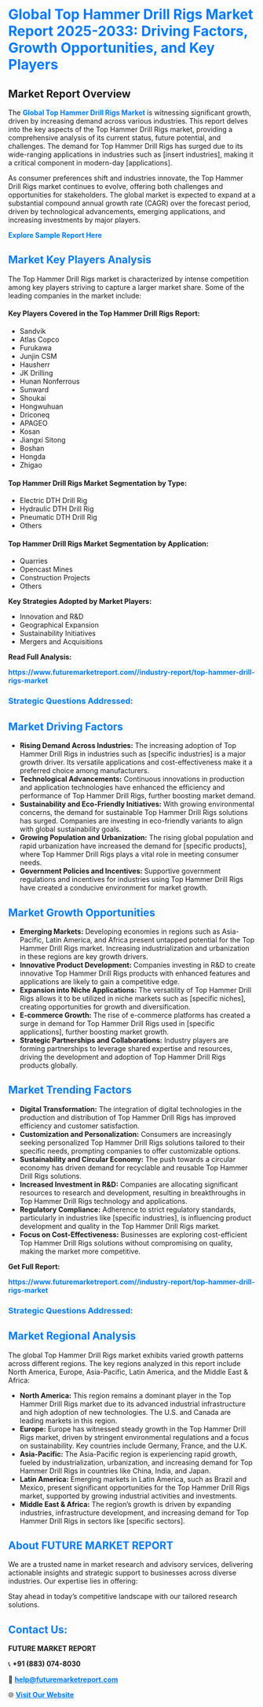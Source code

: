 <h1 style="color: #007BFF;">Global Top Hammer Drill Rigs Market Report 2025-2033: Driving Factors, Growth Opportunities, and Key Players</h1>

<section id="overview">
<h2>Market Report Overview</h2>
<p>The <a href="https://www.futuremarketreport.com//industry-report/top-hammer-drill-rigs-market" style="color: #007BFF; text-decoration: none;"><strong>Global Top Hammer Drill Rigs Market</strong></a> is witnessing significant growth, driven by increasing demand across various industries. This report delves into the key aspects of the Top Hammer Drill Rigs market, providing a comprehensive analysis of its current status, future potential, and challenges. The demand for Top Hammer Drill Rigs has surged due to its wide-ranging applications in industries such as [insert industries], making it a critical component in modern-day [applications].</p>
<p>As consumer preferences shift and industries innovate, the Top Hammer Drill Rigs market continues to evolve, offering both challenges and opportunities for stakeholders. The global market is expected to expand at a substantial compound annual growth rate (CAGR) over the forecast period, driven by technological advancements, emerging applications, and increasing investments by major players.</p>
</section>

<section id="overview">
<p><a href="https://www.futuremarketreport.com//request-sample/reportId=90565" style="color: #007BFF; text-decoration: none;"><strong>Explore Sample Report Here</strong></a></p>
</section>

<section id="key-players">
<h2 style="color: #007BFF;">Market Key Players Analysis</h2>
<p>The Top Hammer Drill Rigs market is characterized by intense competition among key players striving to capture a larger market share. Some of the leading companies in the market include:</p>
<h4>Key Players Covered in the Top Hammer Drill Rigs Report:</h4>
<ul><li>Sandvik</li><li>Atlas Copco</li><li>Furukawa</li><li>Junjin CSM</li><li>Hausherr</li><li>JK Drilling</li><li>Hunan Nonferrous</li><li>Sunward</li><li>Shoukai</li><li>Hongwuhuan</li><li>Driconeq</li><li>APAGEO</li><li>Kosan</li><li>Jiangxi Sitong</li><li>Boshan</li><li>Hongda</li><li>Zhigao</li></ul>
<h4>Top Hammer Drill Rigs Market Segmentation by Type:</h4>
<ul><li>Electric DTH Drill Rig</li><li>Hydraulic DTH Drill Rig</li><li>Pneumatic DTH Drill Rig</li><li>Others</li></ul>

<h4>Top Hammer Drill Rigs Market Segmentation by Application:</h4>
<ul><li>Quarries</li><li>Opencast Mines</li><li>Construction Projects</li><li>Others</li></ul>
<p><strong>Key Strategies Adopted by Market Players:</strong></p>
<ul>
<li>Innovation and R&D</li>
<li>Geographical Expansion</li>
<li>Sustainability Initiatives</li>
<li>Mergers and Acquisitions</li>
</ul>
</section>

<section>
<p><strong>Read Full Analysis: </strong></p><a href="https://www.futuremarketreport.com//industry-report/top-hammer-drill-rigs-market" style="color: #007BFF; text-decoration: none;"><strong>https://www.futuremarketreport.com//industry-report/top-hammer-drill-rigs-market</strong></a>
<h3 style="color: #007BFF;">Strategic Questions Addressed:</h3>
</section>

<section id="driving-factors">
<h2 style="color: #007BFF;">Market Driving Factors</h2>
<ul>
<li><strong>Rising Demand Across Industries:</strong> The increasing adoption of Top Hammer Drill Rigs in industries such as [specific industries] is a major growth driver. Its versatile applications and cost-effectiveness make it a preferred choice among manufacturers.</li>
<li><strong>Technological Advancements:</strong> Continuous innovations in production and application technologies have enhanced the efficiency and performance of Top Hammer Drill Rigs, further boosting market demand.</li>
<li><strong>Sustainability and Eco-Friendly Initiatives:</strong> With growing environmental concerns, the demand for sustainable Top Hammer Drill Rigs solutions has surged. Companies are investing in eco-friendly variants to align with global sustainability goals.</li>
<li><strong>Growing Population and Urbanization:</strong> The rising global population and rapid urbanization have increased the demand for [specific products], where Top Hammer Drill Rigs plays a vital role in meeting consumer needs.</li>
<li><strong>Government Policies and Incentives:</strong> Supportive government regulations and incentives for industries using Top Hammer Drill Rigs have created a conducive environment for market growth.</li>
</ul>
</section>

<section id="growth-opportunities">
<h2 style="color: #007BFF;">Market Growth Opportunities</h2>
<ul>
<li><strong>Emerging Markets:</strong> Developing economies in regions such as Asia-Pacific, Latin America, and Africa present untapped potential for the Top Hammer Drill Rigs market. Increasing industrialization and urbanization in these regions are key growth drivers.</li>
<li><strong>Innovative Product Development:</strong> Companies investing in R&D to create innovative Top Hammer Drill Rigs products with enhanced features and applications are likely to gain a competitive edge.</li>
<li><strong>Expansion into Niche Applications:</strong> The versatility of Top Hammer Drill Rigs allows it to be utilized in niche markets such as [specific niches], creating opportunities for growth and diversification.</li>
<li><strong>E-commerce Growth:</strong> The rise of e-commerce platforms has created a surge in demand for Top Hammer Drill Rigs used in [specific applications], further boosting market growth.</li>
<li><strong>Strategic Partnerships and Collaborations:</strong> Industry players are forming partnerships to leverage shared expertise and resources, driving the development and adoption of Top Hammer Drill Rigs products globally.</li>
</ul>
</section>

<section id="trending-factors">
<h2 style="color: #007BFF;">Market Trending Factors</h2>
<ul>
<li><strong>Digital Transformation:</strong> The integration of digital technologies in the production and distribution of Top Hammer Drill Rigs has improved efficiency and customer satisfaction.</li>
<li><strong>Customization and Personalization:</strong> Consumers are increasingly seeking personalized Top Hammer Drill Rigs solutions tailored to their specific needs, prompting companies to offer customizable options.</li>
<li><strong>Sustainability and Circular Economy:</strong> The push towards a circular economy has driven demand for recyclable and reusable Top Hammer Drill Rigs solutions.</li>
<li><strong>Increased Investment in R&D:</strong> Companies are allocating significant resources to research and development, resulting in breakthroughs in Top Hammer Drill Rigs technology and applications.</li>
<li><strong>Regulatory Compliance:</strong> Adherence to strict regulatory standards, particularly in industries like [specific industries], is influencing product development and quality in the Top Hammer Drill Rigs market.</li>
<li><strong>Focus on Cost-Effectiveness:</strong> Businesses are exploring cost-efficient Top Hammer Drill Rigs solutions without compromising on quality, making the market more competitive.</li>
</ul>
</section>

<section>
<p><strong>Get Full Report: </strong></p><a href="https://www.futuremarketreport.com//industry-report/top-hammer-drill-rigs-market" style="color: #007BFF; text-decoration: none;"><strong>https://www.futuremarketreport.com//industry-report/top-hammer-drill-rigs-market</strong></a>
<h3 style="color: #007BFF;">Strategic Questions Addressed:</h3>
</section>


<section id="regional-analysis">
<h2 style="color: #007BFF;">Market Regional Analysis</h2>
<p>The global Top Hammer Drill Rigs market exhibits varied growth patterns across different regions. The key regions analyzed in this report include North America, Europe, Asia-Pacific, Latin America, and the Middle East & Africa:</p>
<ul>
<li><strong>North America:</strong> This region remains a dominant player in the Top Hammer Drill Rigs market due to its advanced industrial infrastructure and high adoption of new technologies. The U.S. and Canada are leading markets in this region.</li>
<li><strong>Europe:</strong> Europe has witnessed steady growth in the Top Hammer Drill Rigs market, driven by stringent environmental regulations and a focus on sustainability. Key countries include Germany, France, and the U.K.</li>
<li><strong>Asia-Pacific:</strong> The Asia-Pacific region is experiencing rapid growth, fueled by industrialization, urbanization, and increasing demand for Top Hammer Drill Rigs in countries like China, India, and Japan.</li>
<li><strong>Latin America:</strong> Emerging markets in Latin America, such as Brazil and Mexico, present significant opportunities for the Top Hammer Drill Rigs market, supported by growing industrial activities and investments.</li>
<li><strong>Middle East & Africa:</strong> The region’s growth is driven by expanding industries, infrastructure development, and increasing demand for Top Hammer Drill Rigs in sectors like [specific sectors].</li>
</ul>
</section>

<footer>
<h2 style="color: #007BFF;">About FUTURE MARKET REPORT</h2>
<p>We are a trusted name in market research and advisory services, delivering actionable insights and strategic support to businesses across diverse industries. Our expertise lies in offering:</p>

<p>Stay ahead in today’s competitive landscape with our tailored research solutions.</p>

<h2 style="color: #007BFF;">Contact Us:</h2>
<p><strong>FUTURE MARKET REPORT</strong></p>
<p>📞 <strong>+91 (883) 074-8030</strong></p>
<p>📧 <strong><a href="mailto:help@futuremarketreport.com" style="color: #007BFF;">help@futuremarketreport.com</a></strong></p>
<p>🌐 <strong><a href="https://www.futuremarketreport.com/" style="color: #007BFF;">Visit Our Website</a></strong></p>
</footer>